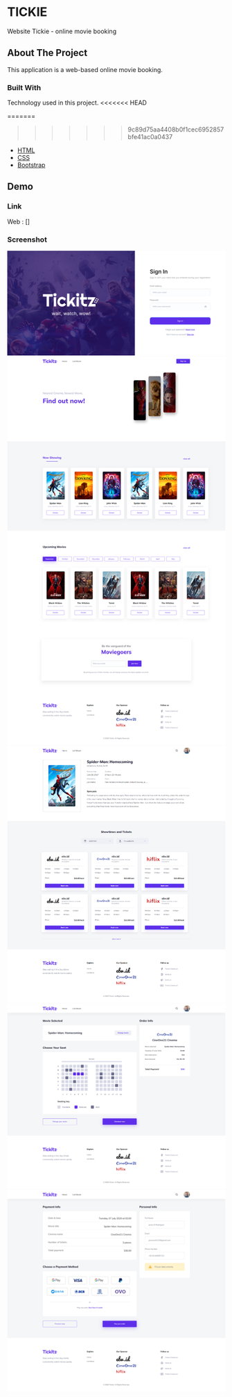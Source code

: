 # TICKIE

Website Tickie - online movie booking

<!-- ABOUT THE PROJECT -->

## About The Project

This application is a web-based online movie booking.

### Built With

Technology used in this project.
<<<<<<< HEAD

=======
>>>>>>> 9c89d75aa4408b0f1cec6952857bfe41ac0a0437
- [HTML](https://www.w3schools.com/html/)
- [CSS](https://www.w3schools.com/css/)
- [Bootstrap](https://getbootstrap.com)

<!-- DEMO -->

## Demo

### Link

Web : []

### Screenshot

<div >
    <img src="assets/img/preview/sign-in.png">
    <img src="assets/img/preview/home.png">
    <img src="assets/img/preview/movie-details.png">
    <img src="assets/img/preview/order.png">
    <img src="assets/img/preview/payment.png">
</div>
